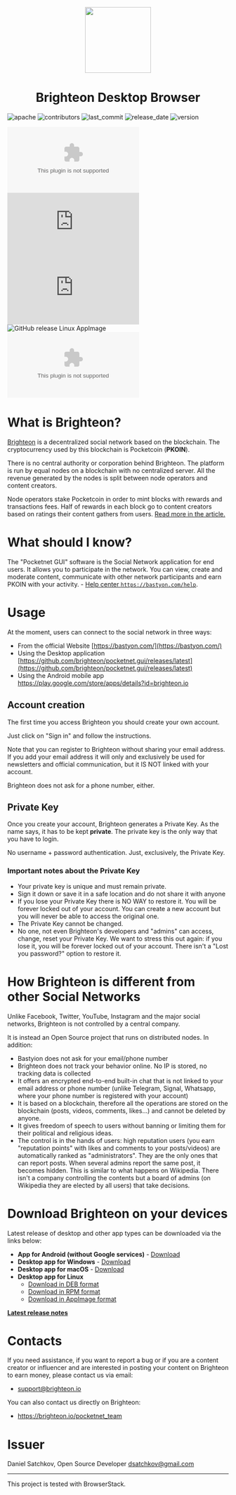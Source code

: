 <p align="center">
  <img src="./img/logo_color/blue_250.png" width="150">
</p>

<h1 align="center">Brighteon Desktop Browser</h1>

![apache](https://img.shields.io/github/license/brighteon/pocketnet.api?label=License&logo=apache)
![contributors](https://img.shields.io/github/contributors/brighteon/pocketnet.gui?label=Contributors&logo=bastyon)
![last_commit](https://img.shields.io/github/last-commit/brighteon/pocketnet.gui?label=Last+commit&logo=bastyon)
![release_date](https://img.shields.io/github/release-date/brighteon/pocketnet.gui?label=Release+date&logo=bastyon)
![version](https://img.shields.io/github/v/release/brighteon/pocketnet.gui?label=Actual+version&logo=bastyon)
<!--
[![Auto Tests](https://github.com/brighteon/pocketnet.gui/actions/workflows/autotests.yml/badge.svg)](https://github.com/brighteon/pocketnet.gui/actions/workflows/autotests.yml)
-->

![GitHub release Win](https://img.shields.io/github/downloads/brighteon/pocketnet.gui/latest/BrighteonSetup.exe?label=Windows&logo=windows&suffix=)
![GitHub release Linux MacOS](https://img.shields.io/github/downloads/brighteon/pocketnet.gui/latest/BrighteonSetup.dmg?label=MacOS&logo=apple)
![GitHub release Linux Deb](https://img.shields.io/github/downloads/brighteon/pocketnet.gui/latest/BrighteonSetup.deb?label=Debian&logo=linux)
![GitHub release Linux AppImage](https://img.shields.io/github/downloads/brighteon/pocketnet.gui/latest/Brighteon.AppImage?label=AppImage&logo=linux)
![GitHub release Android APK](https://img.shields.io/github/downloads/brighteon/pocketnet.gui/latest/Brighteon.apk?label=Android&logo=android)

<!--
[![Deploy Proxy](https://github.com/brighteon/pocketnet.gui/actions/workflows/deploy.proxy.yml/badge.svg)](https://github.com/brighteon/pocketnet.gui/actions/workflows/deploy.proxy.yml)
[![Deploy Web](https://github.com/brighteon/pocketnet.gui/actions/workflows/deploy.web.yml/badge.svg)](https://github.com/brighteon/pocketnet.gui/actions/workflows/deploy.web.yml)
-->

# What is Brighteon?

[Brighteon](https://brighteon.io/about) is a decentralized social network based on the blockchain. The cryptocurrency used by this blockchain is Pocketcoin (**PKOIN**).

There is no central authority or corporation behind Brighteon. The platform is run by equal
nodes on a blockchain with no centralized server. All the revenue generated by the nodes is split
between node operators and content creators. 

Node operators stake Pocketcoin in order to mint blocks with rewards and transactions fees. Half of rewards in each block go to content creators based on ratings their content gathers
from users. [Read more in the article.](https://bastyon.com/docs/Pocketnet%20Whitepaper%20Draft%20v2.pdf)

# What should I know?
The "Pocketnet GUI" software is the Social Network application for end users. It allows you to participate in the network. You can view, create and moderate content, communicate with other network participants and earn PKOIN with your activity. - [Help center `https://bastyon.com/help`](https://brighteon.io/help?page=faq).

# Usage
At the moment, users can connect to the social network in three ways:
- From the official Website [https://bastyon.com/](https://bastyon.com/)
- Using the Desktop application [https://github.com/brighteon/pocketnet.gui/releases/latest](https://github.com/brighteon/pocketnet.gui/releases/latest)
- Using the Android mobile app https://play.google.com/store/apps/details?id=brighteon.io

## Account creation
The first time you access Brighteon you should create your own account.

Just click on "Sign in" and follow the instructions.

Note that you can register to Brighteon without sharing your email address. If you add your email address it will only and exclusively be used for newsletters and official communication, but it IS NOT linked with your account. 

Brighteon does not ask for a phone number, either.

## Private Key
Once you create your account, Brighteon generates a Private Key. As the name says, it has to be kept **private**. 
The private key is the only way that you have to login.

No username + password authentication. Just, exclusively, the Private Key. 

### Important notes about the Private Key
- Your private key is unique and must remain private.
- Sign it down or save it in a safe location and do not share it with anyone
- If you lose your Private Key there is NO WAY to restore it. You will be forever locked out of your account. You can create a new account but you will never be able to access the original one.
- The Private Key cannot be changed.
- No one, not even Brighteon's developers and "admins" can access, change, reset your Private Key. We want to stress this out again: if you lose it, you will be forever locked out of your account. There isn't a "Lost you password?" option to restore it.

# How Brighteon is different from other Social Networks
Unlike Facebook, Twitter, YouTube, Instagram and the major social networks, Brighteon is not controlled by a central company.

It is instead an Open Source project that runs on distributed nodes. In addition:
- Bastyion does not ask for your email/phone number
- Brighteon does not track your behavior online. No IP is stored, no tracking data is collected
- It offers an encrypted end-to-end built-in chat that is not linked to your email address or phone number (unlike Telegram, Signal, Whatsapp, where your phone number is registered with your account)
- It is based on a blockchain, therefore all the operations are stored on the blockchain (posts, videos, comments, likes...) and cannot be deleted by anyone. 
- It gives freedom of speech to users without banning or limiting them for their political and religious ideas.
- The control is in the hands of users: high reputation users (you earn "reputation points" with likes and comments to your posts/videos) are automatically ranked as "administrators". They are the only ones that can report posts. When several admins report the same post, it becomes hidden. This is similar to what happens on Wikipedia. There isn't a company controlling the contents but a board of admins (on Wikipedia they are elected by all users) that take decisions.

# Download Brighteon on your devices
Latest release of desktop and other app types can be downloaded via the links below:

- **App for Android (without Google services)** - [Download](https://github.com/brighteon/pocketnet.gui/releases/latest/download/BrighteonGF.apk)
- **Desktop app for Windows** - [Download](https://github.com/brighteon/pocketnet.gui/releases/latest/download/BrighteonSetup.exe)
- **Desktop app for macOS** - [Download](https://github.com/brighteon/pocketnet.gui/releases/latest/download/BrighteonSetup.dmg)
- **Desktop app for Linux**
  - [Download in DEB format](https://github.com/brighteon/pocketnet.gui/releases/latest/download/BrighteonSetup.deb)
  - [Download in RPM format](https://github.com/brighteon/pocketnet.gui/releases/latest/download/BrighteonSetup.rpm)
  - [Download in AppImage format](https://github.com/brighteon/pocketnet.gui/releases/latest/download/Brighteon.AppImage)

[**Latest release notes**](https://github.com/brighteon/pocketnet.gui/releases/latest)

# Contacts
If you need assistance, if you want to report a bug or if you are a content creator or influencer and are interested in posting your content on Brighteon to earn money, please contact us via email:
- support@brighteon.io

You can also contact us directly on Brighteon: 
- https://brighteon.io/pocketnet_team

# Issuer
Daniel Satchkov, Open Source Developer <dsatchkov@gmail.com>

--------
This project is tested with BrowserStack.
